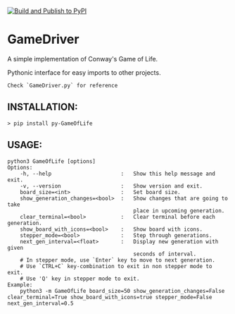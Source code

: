 [![Build and Publish to PyPI](https://github.com/avinashkarhana/GameOfLife/actions/workflows/publish-to-pypi-and-testpypi.yml/badge.svg?branch=master)](https://github.com/avinashkarhana/GameOfLife/actions/workflows/publish-to-pypi-and-testpypi.yml)

# GameDriver

A simple implementation of Conway's Game of Life.

Pythonic interface for easy imports to other projects.

    Check `GameDriver.py` for reference

## INSTALLATION:
    > pip install py-GameOfLife

## USAGE:
    python3 GameOfLife [options]
    Options:
        -h, --help                      :   Show this help message and exit.
        -v, --version                   :   Show version and exit.
        board_size=<int>                :   Set board size.
        show_generation_changes=<bool>  :   Show changes that are going to take 
                                            place in upcoming generation.
        clear_terminal=<bool>           :   Clear terminal before each generation.
        show_board_with_icons=<bool>    :   Show board with icons.
        stepper_mode=<bool>             :   Step through generations.
        next_gen_interval=<float>       :   Display new generation with given 
                                            seconds of interval.
        # In stepper mode, use `Enter` key to move to next generation. 
        # Use `CTRL+C` key-combination to exit in non stepper mode to exit.
        # Use 'Q' key in stepper mode to exit.
    Example:
        python3 -m GameOfLife board_size=50 show_generation_changes=False clear_terminal=True show_board_with_icons=true stepper_mode=False next_gen_interval=0.5

